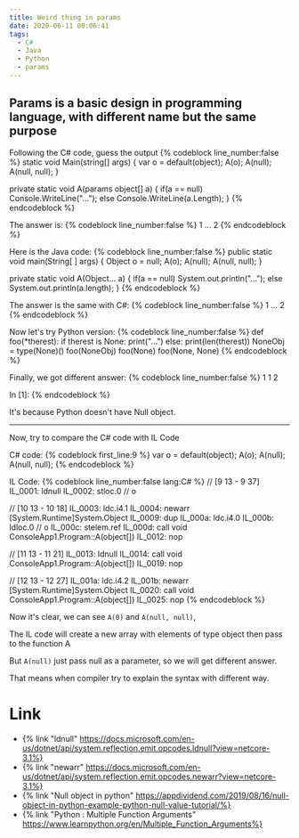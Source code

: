 ```yaml
---
title: Weird thing in params
date: 2020-06-11 00:06:41
tags:
  - C#
  - Java
  - Python
  - params
---
```


## Params is a basic design in programming language, with different name but the same purpose

<!-- More -->

Following the C# code, guess the output
{% codeblock line_number:false %}
static void Main(string[] args)
{
    var o = default(object);
    A(o);
    A(null);
    A(null, null);
}

private static void A(params object[] a)
{
    if(a == null) 
        Console.WriteLine("...");
    else
        Console.WriteLine(a.Length);
}
{% endcodeblock %}

The answer is:
{% codeblock line_number:false %}
1
...
2
{% endcodeblock %}

Here is the Java code:
{% codeblock line_number:false %}
public static void main(String[ ] args) {
    Object o = null;
        A(o);
        A(null);
        A(null, null);
}

private static void A(Object... a)
{
    if(a == null) 
        System.out.println("...");
    else
        System.out.println(a.length);
}
{% endcodeblock %}

The answer is the same with C#:
{% codeblock line_number:false %}
1
...
2
{% endcodeblock %}

Now let's try Python version:
{% codeblock line_number:false %}
def foo(*therest):
    if therest is None:
        print("...")
    else:
        print(len(therest))
NoneObj = type(None)()
foo(NoneObj)
foo(None)
foo(None, None)
{% endcodeblock %}

Finally, we got different answer:
{% codeblock line_number:false %}
1
1
2

In [1]: 
{% endcodeblock %}

It's because Python doesn't have Null object.

---

Now, try to compare the C# code with IL Code

C# code:
{% codeblock first_line:9 %}
var o = default(object);
A(o);
A(null);
A(null, null);
{% endcodeblock %}

IL Code:
{% codeblock line_number:false lang:C# %}
// [9 13 - 9 37]
IL_0001: ldnull
IL_0002: stloc.0      // o

// [10 13 - 10 18]
IL_0003: ldc.i4.1
IL_0004: newarr       [System.Runtime]System.Object
IL_0009: dup
IL_000a: ldc.i4.0
IL_000b: ldloc.0      // o
IL_000c: stelem.ref
IL_000d: call         void ConsoleApp1.Program::A(object[])
IL_0012: nop

// [11 13 - 11 21]
IL_0013: ldnull
IL_0014: call         void ConsoleApp1.Program::A(object[])
IL_0019: nop

// [12 13 - 12 27]
IL_001a: ldc.i4.2
IL_001b: newarr       [System.Runtime]System.Object
IL_0020: call         void ConsoleApp1.Program::A(object[])
IL_0025: nop
{% endcodeblock %}

Now it's clear, we can see ```A(0)``` and ```A(null, null)```, 

The IL code will create a new array with elements of type object then pass to the function A

But ```A(null)``` just pass null as a parameter, so we will get different answer.

That means when compiler try to explain the syntax with different way.

# Link
- {% link "ldnull" https://docs.microsoft.com/en-us/dotnet/api/system.reflection.emit.opcodes.ldnull?view=netcore-3.1%}
- {% link "newarr" https://docs.microsoft.com/en-us/dotnet/api/system.reflection.emit.opcodes.newarr?view=netcore-3.1%}
- {% link "Null object in python" https://appdividend.com/2019/08/16/null-object-in-python-example-python-null-value-tutorial/%}
- {% link "Python : Multiple Function Arguments" https://www.learnpython.org/en/Multiple_Function_Arguments%}
